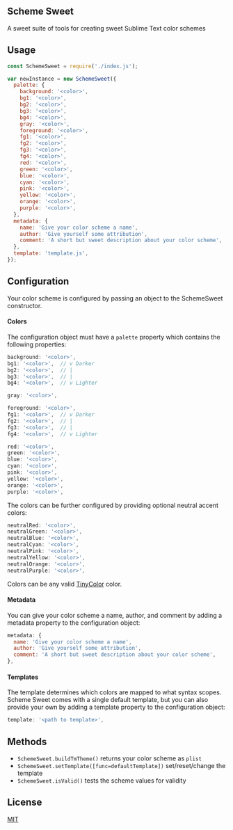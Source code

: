 Scheme Sweet
------------
A sweet suite of tools for creating sweet Sublime Text color schemes

Usage
-----
```javascript
const SchemeSweet = require('./index.js');

var newInstance = new SchemeSweet({
  palette: {
    background: '<color>',
    bg1: '<color>',
    bg2: '<color>',
    bg3: '<color>',
    bg4: '<color>',
    gray: '<color>',
    foreground: '<color>',
    fg1: '<color>',
    fg2: '<color>',
    fg3: '<color>',
    fg4: '<color>',
    red: '<color>',
    green: '<color>',
    blue: '<color>',
    cyan: '<color>',
    pink: '<color>',
    yellow: '<color>',
    orange: '<color>',
    purple: '<color>',
  },
  metadata: {
    name: 'Give your color scheme a name',
    author: 'Give yourself some attribution',
    comment: 'A short but sweet description about your color scheme',
  },
  template: 'template.js',
});
```

Configuration
-------------

Your color scheme is configured by passing an object to the SchemeSweet
constructor.

#### Colors

The configuration object must have a `palette` property which contains the
following properties:

```javascript
background: '<color>',
bg1: '<color>',  // v Darker
bg2: '<color>',  // |
bg3: '<color>',  // |
bg4: '<color>',  // v Lighter

gray: '<color>',

foreground: '<color>',
fg1: '<color>',  // v Darker
fg2: '<color>',  // |
fg3: '<color>',  // |
fg4: '<color>',  // v Lighter

red: '<color>',
green: '<color>',
blue: '<color>',
cyan: '<color>',
pink: '<color>',
yellow: '<color>',
orange: '<color>',
purple: '<color>',
```

The colors can be further configured by providing optional neutral accent
colors:

```javascript
neutralRed: '<color>',
neutralGreen: '<color>',
neutralBlue: '<color>',
neutralCyan: '<color>',
neutralPink: '<color>',
neutralYellow: '<color>',
neutralOrange: '<color>',
neutralPurple: '<color>',
```

Colors can be any valid [TinyColor](https://github.com/bgrins/TinyColor) color.

#### Metadata

You can give your color scheme a name, author, and comment by adding
a metadata property to the configuration object:

```javascript
metadata: {
  name: 'Give your color scheme a name',
  author: 'Give yourself some attribution',
  comment: 'A short but sweet description about your color scheme',
},
```

#### Templates

The template determines which colors are mapped to what syntax scopes.
Scheme Sweet comes with a single default template, but you can also provide
your own by adding a template property to the configuration object:

```javascript
template: '<path to template>',
```

Methods
-------

- `SchemeSweet.buildTmTheme()` returns your color scheme as `plist`
- `SchemeSweet.setTemplate([func=defaultTemplate])` set/reset/change the template
- `SchemeSweet.isValid()` tests the scheme values for validity

License
-------
[MIT](https://en.wikipedia.org/wiki/MIT_License)
